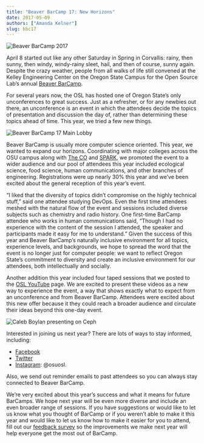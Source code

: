 ```yaml
---
title: "Beaver BarCamp 17: New Horizons"
date: 2017-05-09
authors: ["Amanda Kelner"]
slug: bbc17
---
```


![Beaver BarCamp 2017](/images/BBC17_img_1.jpg#blog)

April 8 started out like any other Saturday in Spring in Corvallis: rainy, then sunny, then windy, windy-rainy sleet,
hail, and then of course, sunny again. Despite the crazy weather, people from all walks of life still convened at the
Kelley Engineering Center on the Oregon State Campus for the Open Source Lab’s annual
[Beaver BarCamp](http://beaverbarcamp.org/).

For several years now, the OSL has hosted one of Oregon State’s only unconferences to great success. Just as a
refresher, or for any newbies out there, an unconference is an event in which the attendees decide the topics of
presentation and discussion the day of, rather than determining these topics ahead of time. This year, we tried a few
new things.

![Beaver BarCamp 17 Main Lobby](/images/BBC17_img_2.jpg#right)

Beaver BarCamp is usually more computer science oriented. This year, we wanted to expand our horizons. Coordinating with
major colleges across the OSU campus along with [The CO](http://www.corvallismakerfair.org/) and
[SPARK](http://spark.oregonstate.edu/), we promoted the event to a wider audience and our pool of attendees this year
included ecological science, food science, human communications, and other branches of engineering. Registrations were
up nearly 30% this year and we’ve been excited about the general reception of this year’s event.

“I liked that the diversity of topics didn’t compromise on the highly technical stuff,” said one attendee studying
DevOps. Even the first time attendees meshed with the natural flow of the event and sessions included diverse subjects
such as chemistry and radio history. One first-time BarCamp attendee who works in human communications said, “Though I
had no experience with the content of the session I attended, the speaker and participants made it easy for me to
understand.” Given the success of this year and Beaver BarCamp’s naturally inclusive environment for all topics,
experience levels, and backgrounds, we hope to spread the word that the event is no longer just for computer people: we
want to reflect Oregon State’s commitment to diversity and create an inclusive environment for our attendees, both
intellectually and socially.

Another addition this year included four taped sessions that we posted to the
[OSL YouTube](https://www.youtube.com/channel/UCmxnYYffuvQNgSnOm6alAiQ) page. We are excited to present these videos as
a new way to experience the event, a way that shows exactly what to expect from an unconference and from Beaver BarCamp.
Attendees were excited about this new offer because it they could reach a broader audience and circulate their ideas
beyond this one-day event.

![Caleb Boylan presenting on Ceph](/images/BBC17_img_3.jpg#blog-center)

Interested in joining us next year? There are lots of ways to stay informed, including:

- [Facebook](https://www.facebook.com/beaverbarcamp/)
- [Twitter](https://twitter.com/BeaverBarCamp)
- [Instagram](https://www.instagram.com/osuosl/): @osuosl.

Also, we send out reminder emails to past attendees so you can always stay connected to Beaver BarCamp.

We’re very excited about this year’s success and what it means for future BarCamps. We hope next year will be even more
diverse and include an even broader range of sessions. If you have suggestions or would like to let us know what you
thought of BarCamp or if you weren’t able to make it this year and would like to let us know how to make it easier for
you to attend, fill out our
[feedback survey](https://docs.google.com/forms/d/e/1FAIpQLSfY9BvXSNlniy0DJle3Dr3xQ54gpCaGSW_Xk-mjWxXTGusqng/viewform?usp=sf_link)
so the improvements we make next year will help everyone get the most out of BarCamp.
